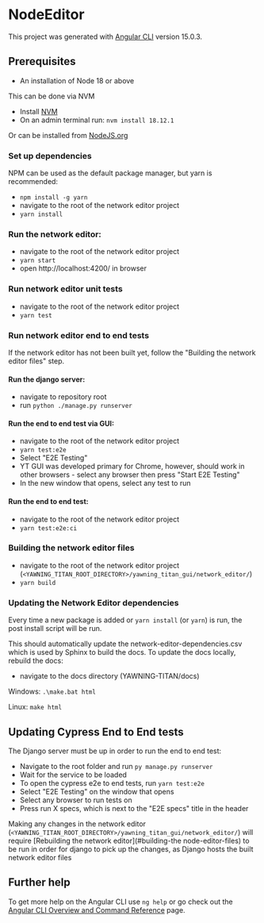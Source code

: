 # NodeEditor

This project was generated with [Angular CLI](https://github.com/angular/angular-cli) version 15.0.3.

## Prerequisites
- An installation of Node 18 or above

This can be done via NVM
- Install [NVM](https://github.com/coreybutler/nvm-windows)
- On an admin terminal run: `nvm install 18.12.1`

Or can be installed from [NodeJS.org](https://nodejs.org/en/download/)

### Set up dependencies
NPM can be used as the default package manager, but yarn is recommended:
- `npm install -g yarn`
- navigate to the root of the network editor project
- `yarn install`

### Run the network editor:
- navigate to the root of the network editor project
- `yarn start`
- open http://localhost:4200/ in browser

### Run network editor unit tests
- navigate to the root of the network editor project
- `yarn test`

### Run network editor end to end tests
If the network editor has not been built yet, follow the "Building the network editor files" step.

#### Run the django server:
- navigate to repository root
- run `python ./manage.py runserver`

#### Run the end to end test via GUI:
- navigate to the root of the network editor project
- `yarn test:e2e`
- Select "E2E Testing"
- YT GUI was developed primary for Chrome, however,
should work in other browsers - select any browser
then press "Start E2E Testing"
- In the new window that opens, select any test to run

#### Run the end to end test:
- navigate to the root of the network editor project
- `yarn test:e2e:ci`

### Building the network editor files
- navigate to the root of the network editor project (`<YAWNING_TITAN_ROOT_DIRECTORY>/yawning_titan_gui/network_editor/`)
- `yarn build`

### Updating the Network Editor dependencies
Every time a new package is added or `yarn install` (or `yarn`) is run, the post install script will be run.

This should automatically update the network-editor-dependencies.csv which is used by Sphinx to build the docs.
To update the docs locally, rebuild the docs:
- navigate to the docs directory (YAWNING-TITAN/docs)

Windows: `.\make.bat html`

Linux: `make html`

## Updating Cypress End to End tests
The Django server must be up in order to run the end to end test:
- Navigate to the root folder and run `py manage.py runserver`
- Wait for the service to be loaded
- To open the cypress e2e to end tests, run `yarn test:e2e`
- Select "E2E Testing" on the window that opens
- Select any browser to run tests on
- Press run X specs, which is next to the "E2E specs" title in the header

Making any changes in the network editor (`<YAWNING_TITAN_ROOT_DIRECTORY>/yawning_titan_gui/network_editor/`) will require [Rebuilding the network editor](#building-the node-editor-files)
to be run in order for django to pick up the changes, as Django hosts the built network editor files

## Further help

To get more help on the Angular CLI use `ng help` or go check out the [Angular CLI Overview and Command Reference](https://angular.io/cli) page.
